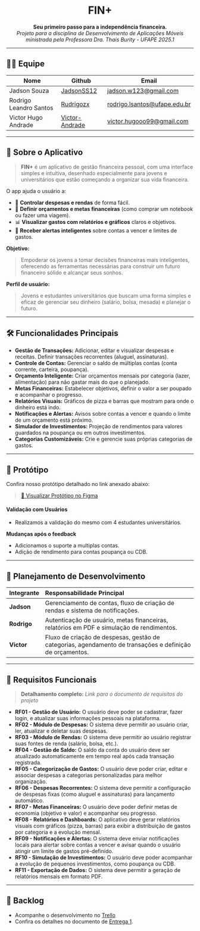 <h1 align="center">FIN+</h1>

<p align="center">
  <b>Seu primeiro passo para a independência financeira.</b><br>
  <i>Projeto para a disciplina de Desenvolvimento de Aplicações Móveis ministrada pela Professora Dra. Thais Burity - UFAPE 2025.1</i>
</p>

<hr>

## 🧑‍💻 Equipe

| Nome                | Github                                                | Email                                                       |
| ------------------- | ----------------------------------------------------- | ----------------------------------------------------------- |
| Jadson Souza         | [JadsonSS12](https://github.com/JadsonSS12)   | [jadson.w123@gmail.com](mailto:jadson.w123@gmail.com)       |
| Rodrigo Leandro Santos      | [Rudrigozx](https://github.com/Rudrigozx)   | [rodrigo.lsantos@ufape.edu.br](mailto:rodrigo.lsantos@ufape.edu.br) |
| Victor Hugo Andrade | [Victor-Andrade](https://github.com/Victor-Andrade)   | [victor.hugooo99@gmail.com](mailto:victor.hugooo99@gmail.com) |

---

## 📱 Sobre o Aplicativo

> **FIN+** é um aplicativo de gestão financeira pessoal, com uma interface simples e intuitiva, desenhado especialmente para jovens e universitários que estão começando a organizar sua vida financeira.

O app ajuda o usuário a:

- 💸 **Controlar despesas e rendas** de forma fácil.
- 🎯 **Definir orçamentos e metas financeiras** (como comprar um notebook ou fazer uma viagem).
- 📊 **Visualizar gastos com relatórios e gráficos** claros e objetivos.
- 🔔 **Receber alertas inteligentes** sobre contas a vencer e limites de gastos.

**Objetivo:**
> Empoderar os jovens a tomar decisões financeiras mais inteligentes, oferecendo as ferramentas necessárias para construir um futuro financeiro sólido e alcançar seus sonhos.

**Perfil de usuário:**
> Jovens e estudantes universitários que buscam uma forma simples e eficaz de gerenciar seu dinheiro (salário, bolsa, mesada) e planejar o futuro.

---

## 🛠️ Funcionalidades Principais

-   **Gestão de Transações:** Adicionar, editar e visualizar despesas e receitas. Definir transações recorrentes (aluguel, assinaturas).
-   **Controle de Contas:** Gerenciar o saldo de múltiplas contas (conta corrente, carteira, poupança).
-   **Orçamento Inteligente:** Criar orçamentos mensais por categoria (lazer, alimentação) para não gastar mais do que o planejado.
-   **Metas Financeiras:** Estabelecer objetivos, definir o valor a ser poupado e acompanhar o progresso.
-   **Relatórios Visuais:** Gráficos de pizza e barras que mostram para onde o dinheiro está indo.
-   **Notificações e Alertas:** Avisos sobre contas a vencer e quando o limite de um orçamento está próximo.
-   **Simulador de Investimentos:** Projeção de rendimentos para valores guardados na poupança ou em outros investimentos.
-   **Categorias Customizáveis:** Crie e gerencie suas próprias categorias de gastos.

---

## 🎨 Protótipo
Confira nosso protótipo detalhado no link anexado abaixo:
> [🔗 Visualizar Protótipo no Figma](https://www.figma.com/design/xeY9yiVW70xN2fwdFrWoZc/GDU?node-id=0-1&p=f&t=jNz19l1jNnVz2RBS-0)

#### **Validação com Usuários**
- Realizamos a validação do mesmo com 4 estudantes universitários.

**Mudanças após o feedback**
-   Adicionamos o suporte a multiplas contas.
-   Adição de rendimento para contas poupança ou CDB.

---

## 📅 Planejamento de Desenvolvimento

| Integrante | Responsabilidade Principal |
| :--- | :--- |
| **Jadson** | Gerenciamento de contas, fluxo de criação de rendas e sistema de notificações. |
| **Rodrigo** | Autenticação de usuário, metas financeiras, relatórios em PDF e simulação de rendimentos. |
| **Victor** | Fluxo de criação de despesas, gestão de categorias, agendamento de transações e definição de orçamentos. |

---

## 📑 Requisitos Funcionais

> **Detalhamento completo:** *Link para o documento de requisitos do projeto*

-   **RF01 - Gestão de Usuário:** O usuário deve poder se cadastrar, fazer login, e atualizar suas informações pessoais na plataforma.
-   **RF02 - Módulo de Despesas:** O sistema deve permitir ao usuário criar, ler, atualizar e deletar suas despesas.
-   **RF03 - Módulo de Rendas:** O sistema deve permitir ao usuário registrar suas fontes de renda (salário, bolsa, etc.).
-   **RF04 - Gestão de Saldo:** O saldo da conta do usuário deve ser atualizado automaticamente em tempo real após cada transação registrada.
-   **RF05 - Categorização de Gastos:** O usuário deve poder criar, editar e associar despesas a categorias personalizadas para melhor organização.
-   **RF06 - Despesas Recorrentes:** O sistema deve permitir a configuração de despesas fixas (como aluguel e assinaturas) para lançamento automático.
-   **RF07 - Metas Financeiras:** O usuário deve poder definir metas de economia (objetivo e valor) e acompanhar seu progresso.
-   **RF08 - Relatórios e Dashboards:** O aplicativo deve gerar relatórios visuais com gráficos (pizza, barras) para exibir a distribuição de gastos por categoria e a evolução mensal.
-   **RF09 - Notificações e Alertas:** O sistema deve enviar notificações locais para alertar sobre contas a vencer e avisar quando o usuário atingir um limite de gastos pré-definido.
-   **RF10 - Simulação de Investimentos:** O usuário deve poder acompanhar a evolução de pequenos investimentos, como poupança ou CDB.
-   **RF11 - Exportação de Dados:** O sistema deve permitir a geração de relatórios mensais em formato PDF.

---

## 📝 Backlog

-   Acompanhe o desenvolvimento no [Trello](https://trello.com/b/j0K7juHK/gdu)
-   Confira os detalhes no documento de [Entrega 1](./docs/Entrega1.pdf).
